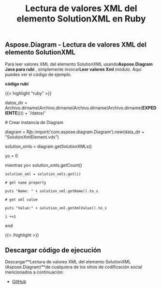 ﻿---
title: Lectura de valores XML del elemento SolutionXML en Ruby
type: docs
weight: 20
url: /es/java/reading-xml-values-from-the-solutionxml-element-in-ruby/
---
## **Aspose.Diagram - Lectura de valores XML del elemento SolutionXML**
 Para leer valores XML del elemento SolutionXML usando**Aspose.Diagram Java para rubí** , simplemente invocar**Leer valores Xml** módulo. Aquí puedes ver el código de ejemplo.

**código rubí**

{{< highlight "ruby" >}}

 datos_dir = Archivo.dirname(Archivo.dirname(Archivo.dirname(Archivo.dirname(__EXPEDIENTE__)))) + '/datos/'

\# Crear instancia de Diagram

diagram = Rjb::import('com.aspose.diagram.Diagram').new(data_dir + "SolutionXmlElement.vdx")

solution_xmls = diagram.getSolutionXMLs()

yo = 0

 mientras yo< solution_xmls.getCount()

    solution_xml = solution_xmls.get(i)

    # get name property

    puts "Name: " + solution_xml.getName().to_s

    # get xml value

    puts "Value:" + solution_xml.getXmlValue().to_s

    i +=1

end

{{< /highlight >}}
## **Descargar código de ejecución**
 Descargar**Lectura de valores XML del elemento SolutionXML (Aspose.Diagram)**de cualquiera de los sitios de codificación social mencionados a continuación:

- [GitHub](https://github.com/asposediagram/Aspose.Diagram-for-Java/blob/master/Plugins/Aspose_Diagram_Java_for_Ruby/lib/asposediagramjava/SolutionXML/readxmlvalues.rb)
